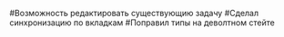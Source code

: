 #Возможность редактировать существующию задачу
#Cделал синхронизацию по вкладкам
#Поправил типы на деволтном стейте
